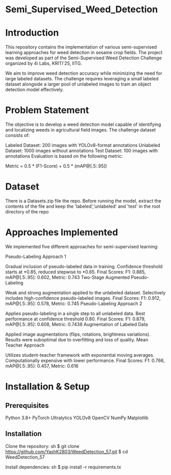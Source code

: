 # Semi_Supervised_Weed_Detection
# Introduction
This repository contains the implementation of various semi-supervised learning approaches for weed detection in sesame crop fields. The project was developed as part of the Semi-Supervised Weed Detection Challenge organized by 4i Labs, KRITI'25, IITG.

We aim to improve weed detection accuracy while minimizing the need for large labeled datasets. The challenge requires leveraging a small labeled dataset alongside a larger pool of unlabeled images to train an object detection model effectively.
# Problem Statement
The objective is to develop a weed detection model capable of identifying and localizing weeds in agricultural field images. The challenge dataset consists of:

Labeled Dataset: 200 images with YOLOv8-format annotations
Unlabeled Dataset: 1000 images without annotations
Test Dataset: 100 images with annotations
Evaluation is based on the following metric:

Metric = 0.5 * (F1-Score) + 0.5 * (mAP@[.5:.95])
# Dataset
There is a Datasets.zip file the repo. Before running the model, extract the contents of the file and keep the 'labeled','unlabeled' and 'test' in the root directory of the repo
# Approaches Implemented
We implemented five different approaches for semi-supervised learning:

Pseudo-Labeling Approach 1

Gradual inclusion of pseudo-labeled data in training.
Confidence threshold starts at *0.85, reduced stepwise to *0.65.
Final Scores: F1: 0.885, mAP@[.5:.95]: 0.602, Metric: 0.743
Two-Stage Augmented Pseudo-Labeling

Weak and strong augmentation applied to the unlabeled dataset.
Selectively includes high-confidence pseudo-labeled images.
Final Scores: F1: 0.912, mAP@[.5:.95]: 0.578, Metric: 0.745
Pseudo-Labeling Approach 2

Applies pseudo-labeling in a single step to all unlabeled data.
Best performance at confidence threshold 0.80.
Final Scores: F1: 0.879, mAP@[.5:.95]: 0.608, Metric: 0.7438
Augmentation of Labeled Data

Applied image augmentations (flips, rotations, brightness variations).
Results were suboptimal due to overfitting and loss of quality.
Mean Teacher Approach

Utilizes student-teacher framework with exponential moving averages.
Computationally expensive with lower performance.
Final Scores: F1: 0.766, mAP@[.5:.95]: 0.457, Metric: 0.616
# Installation & Setup
## Prerequisites
  Python 3.8+
  PyTorch
  Ultralytics YOLOv8
  OpenCV
  NumPy
  Matplotlib
## Installation
Clone the repository: sh $ git clone https://github.com/YashK2803/WeedDetection_57.git $ cd WeedDetection_57

Install dependencies: sh $ pip install -r requirements.tx
